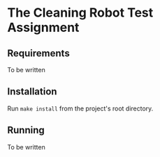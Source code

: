 # The Cleaning Robot Test Assignment

## Requirements

To be written

## Installation

Run ``make install`` from the project's root directory.

## Running

To be written

